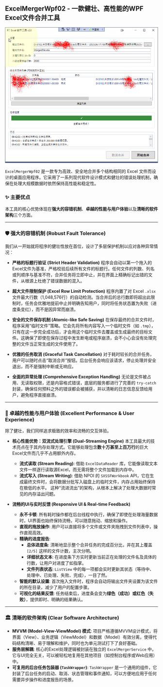﻿## ExcelMergerWpf02 - 一款健壮、高性能的WPF Excel文件合并工具

 ![image](https://raw.githubusercontent.com/goldarch/ExcelMergerWpf02/master/Assets/mainForm.png)  

`ExcelMergerWpf02` 是一款专为高效、安全地合并多个结构相同的 Excel 文件而设计的桌面应用程序。它采用了一系列现代软件设计模式和健壮的错误处理机制，确保在处理大规模数据时依然保持高性能和稳定性。

### ✨ 主要优点

本工具的核心优势体现在**强大的容错机制**、**卓越的性能与用户体验**以及**清晰的软件架构**三个方面。

---

### 🛡️ 强大的容错机制 (Robust Fault Tolerance)

我们从一开始就将程序的健壮性放在首位，设计了多层保护机制以应对各种异常情况：

* **严格的标题行验证 (Strict Header Validation)**
    程序会自动以第一个拖入的Excel文件为基准，严格校验后续所有文件的标题行。任何文件的列数、列名或列顺序与基准不符，合并任务将立即中止，并在界面上精确标记出错的文件，从根源上杜绝了错误数据的混入。

* **超大文件限制保护 (Excel Row Limit Protection)**
    程序内置了对 Excel `.xlsx` 文件最大行数（1,048,576行）的自动检测。当合并后的总行数即将超出此限制时，任务会优雅地提前中止并明确告知用户，同时将任务状态置为失败（进度条变红），而不是因异常而崩溃。

* **安全的文件保存机制 (Atomic-like Safe Saving)**
    在保存最终的合并文件时，程序采用“临时文件”策略。它会先将所有内容写入一个临时文件（如 `.tmp`），只有在这一步完全成功后，才会用这个临时文件去覆盖或生成最终的目标文件。这确保了即使在保存过程中发生断电或程序崩溃，会不小心会没有处理完整的文件当正常生成的文件使用了。

* **优雅的任务取消 (Graceful Task Cancellation)**
    对于耗时较长的合并任务，用户可以随时点击“取消合并”按钮。后台任务会响应该请求，停止处理并安全退出，而不是强制中断或无响应。

* **全面的异常处理 (Comprehensive Exception Handling)**
    无论是文件被占用、无读取权限，还是内容格式错误，底层的服务都进行了完善的 `try-catch` 封装，确保任何预料之外的错误都会被捕获，并以清晰的日志信息反馈给用户，避免程序直接崩溃。

---

### 🚀 卓越的性能与用户体验 (Excellent Performance & User Experience)

除了健壮，我们同样追求极致的效率和流畅的交互体验。

* **核心性能优势：双流式处理引擎 (Dual-Streaming Engine)**
    本工具最大的技术亮点在于其内存处理方式。它能够处理包含**数十万甚至上百万行**的巨大Excel文件而几乎不占用额外内存。
    * **流式读取 (Stream Reading)**: 借助 `ExcelDataReader` 库，它能像读取文本文件一样逐行读取源Excel，而无需将整个文件加载到内存中。
    * **流式写入 (Stream Writing)**: 借助 NPOI 的 `SXSSFWorkbook` API，它在生成最终文件时，会将数据分批写入磁盘上的临时文件，内存占用始终保持在极低的水平。
    这种“流进流出”的架构，从根本上解决了处理大数据时常见的内存溢出问题。

* **流畅的UI与实时反馈 (Responsive UI & Real-time Feedback)**
    * **永不卡顿**: 所有耗时操作都在后台线程中执行，确保了即使在处理海量数据时，UI界面也始终保持流畅，可以随意拖动、缩放和操作。
    * **直观的拖放操作**: 用户可以直接将多个文件或文件夹拖拽到文件列表中，操作直观高效。
    * **精确的进度报告**:
        * **总体进度条**: 清晰地显示整个合并任务的完成百分比，并在其上覆盖 `[2/5]` 这样的文件计数，主次分明。
        * **详细状态文本**: 在进度条下方实时更新当前正在处理的文件名及具体的行数，让用户对进度了如指掌。
        * **文件列表状态**: `ListView` 中的每一项都会实时更新其状态（等待中、处理中、已处理、失败、完成），一目了然。
    * **智能的默认设置**: 首次拖入文件时，程序会自动将输出文件夹设置为该文件的所在目录，减少了用户的配置步骤。
    * **可视化的结果反馈**: 任务结束后，进度条会变为**绿色（成功）**或**红色（失败）**，提供即时、明确的结果确认。

---

### 🏛️ 清晰的软件架构 (Clear Software Architecture)

* **MVVM (Model-View-ViewModel) 模式**: 项目严格遵循MVVM设计模式，将界面（View）、业务逻辑（ViewModel）和数据（Model）有效分离，使得代码结构清晰、易于理解和维护，同时也为单元测试打下了良好基础。
* **服务层解耦**: 核心的Excel处理逻辑被封装在独立的 `ExcelMergerService` 中，它与UI完全无关，可以被轻松地复用在其他项目（如控制台程序或Web应用）中。
* **可复用的后台任务包装器 (`TaskWrapper`)**: `TaskWrapper` 是一个通用的组件，它封装了后台任务的启动、取消、状态管理和事件通知，可以方便地应用于任何需要异步操作和进度报告的场景。
